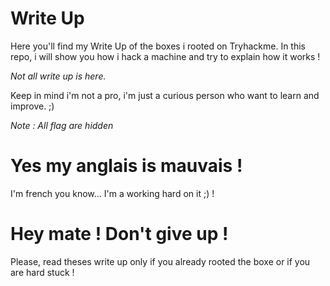 # Write Up
Here you'll find my Write Up of the boxes i rooted on Tryhackme.
In this repo, i will show you how i hack a machine and try to explain how it works !

*Not all write up is here.*

Keep in mind i'm not a pro, i'm just a curious person who want to learn and improve. ;)

*Note : All flag are hidden*

# Yes my anglais is mauvais !
I'm french you know... I'm a working hard on it ;) !

# Hey mate ! Don't give up !
Please, read theses write up only if you already rooted the boxe or if you are hard stuck !
